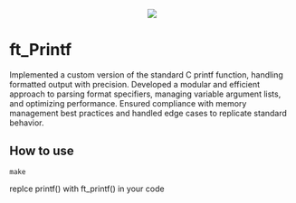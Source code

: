 <p align="center">
	<img src="https://github.com/ayogun/42-project-badges/blob/main/covers/cover-ft_printf.png?raw=true">
</p>

# ft_Printf
Implemented a custom version of the standard C printf function, handling formatted output with precision. Developed a modular and efficient approach to parsing format specifiers, managing variable argument lists, and optimizing performance. Ensured compliance with memory management best practices and handled edge cases to replicate standard behavior.

## How to use
	make
replce printf() with ft_printf() in your code